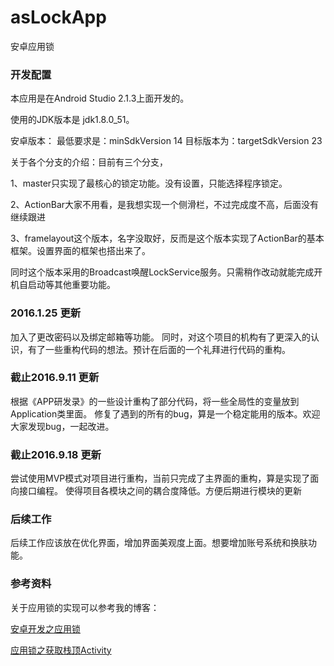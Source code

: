 # asLockApp

安卓应用锁

### 开发配置
本应用是在Android Studio 2.1.3上面开发的。

使用的JDK版本是 jdk1.8.0_51。

安卓版本：
最低要求是：minSdkVersion 14
目标版本为：targetSdkVersion 23

关于各个分支的介绍：目前有三个分支，

1、master只实现了最核心的锁定功能。没有设置，只能选择程序锁定。

2、ActionBar大家不用看，是我想实现一个侧滑栏，不过完成度不高，后面没有继续跟进

3、framelayout这个版本，名字没取好，反而是这个版本实现了ActionBar的基本框架。设置界面的框架也搭出来了。

同时这个版本采用的Broadcast唤醒LockService服务。只需稍作改动就能完成开机自启动等其他重要功能。

### 2016.1.25 更新

加入了更改密码以及绑定邮箱等功能。
同时，对这个项目的机构有了更深入的认识，有了一些重构代码的想法。预计在后面的一个礼拜进行代码的重构。

### 截止2016.9.11 更新
根据《APP研发录》的一些设计重构了部分代码，将一些全局性的变量放到Application类里面。
修复了遇到的所有的bug，算是一个稳定能用的版本。欢迎大家发现bug，一起改进。

### 截止2016.9.18 更新
尝试使用MVP模式对项目进行重构，当前只完成了主界面的重构，算是实现了面向接口编程。
使得项目各模块之间的耦合度降低。方便后期进行模块的更新

### 后续工作

后续工作应该放在优化界面，增加界面美观度上面。想要增加账号系统和换肤功能。


### 参考资料
关于应用锁的实现可以参考我的博客：

[安卓开发之应用锁](http://blog.csdn.net/include_u/article/details/49889791)

[应用锁之获取栈顶Activity](http://blog.csdn.net/include_u/article/details/50558130)